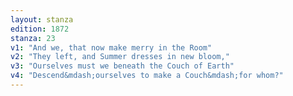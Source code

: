 ```yaml
---
layout: stanza
edition: 1872
stanza: 23
v1: "And we, that now make merry in the Room"
v2: "They left, and Summer dresses in new bloom,"
v3: "Ourselves must we beneath the Couch of Earth"
v4: "Descend&mdash;ourselves to make a Couch&mdash;for whom?"
---
```

